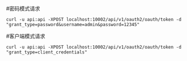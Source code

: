 #密码模式请求
```shell
curl -u api:api -XPOST localhost:10002/api/v1/oauth2/oauth/token -d "grant_type=password&username=admin&password=12345"
```

#客户端模式请求
```shell
curl -u api:api -XPOST localhost:10002/api/v1/oauth2/oauth/token -d "grant_type=client_credentials"
```